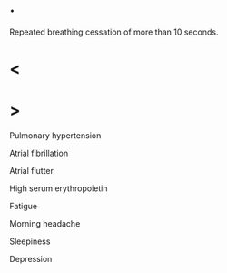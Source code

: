 # .

Repeated breathing cessation of more than 10 seconds.

# <

# >

Pulmonary hypertension

Atrial fibrillation

Atrial flutter

High serum erythropoietin

Fatigue

Morning headache

Sleepiness

Depression
